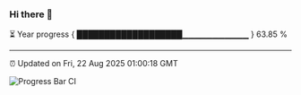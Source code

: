 ### Hi there 👋

⏳ Year progress { ███████████████████▁▁▁▁▁▁▁▁▁▁▁ } 63.85 %

---

⏰ Updated on Fri, 22 Aug 2025 01:00:18 GMT

![Progress Bar CI](https://github.com/code-lakshay/GitHub-Actions-Demo/workflows/Progress%20Bar%20CI/badge.svg)
